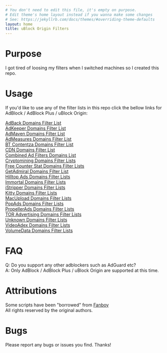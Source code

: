 ```yaml
---
# You don't need to edit this file, it's empty on purpose.
# Edit theme's home layout instead if you wanna make some changes
# See: https://jekyllrb.com/docs/themes/#overriding-theme-defaults
layout: home
title: uBlock Origin Filters
---
```


Purpose
============

I got tired of loosing my filters when I switched machines so I created this repo.  

Usage
============

If you'd like to use any of the filter lists in this repo click the bellow links for AdBlock / AdBlock Plus / uBlock Origin:  

[AdBack Domains Filter List](https://subscribe.adblockplus.org/?location=https://raw.githubusercontent.com/LanikSJ/ubo-filters/master/filters/adback-domains.txt&title=AdBack%20Domains%20Filter%20List)  
[AdKeeper Domains Filter List](https://subscribe.adblockplus.org/?location=https://raw.githubusercontent.com/LanikSJ/ubo-filters/master/filters/adkeeper-domains.txt&title=AdKeeper%20Domains%20Filter%20List)  
[AdMaven Domains Filter List](https://subscribe.adblockplus.org/?location=https://raw.githubusercontent.com/LanikSJ/ubo-filters/master/filters/admaven-domains.txt&title=AdMaven%20Domains%20Filter%20List)  
[AdMeasures Domains Filter List](https://subscribe.adblockplus.org/?location=https://raw.githubusercontent.com/LanikSJ/ubo-filters/master/filters/admeasures-domains.txt&title=AdMeasures%20Domains%20Filter%20List)  
[BT Contentza Domains Filter List](https://subscribe.adblockplus.org/?location=https://raw.githubusercontent.com/LanikSJ/ubo-filters/master/filters/bt-contentza-domains.txt&title=BT%20Contentza%20Domains%20Filter%20List)  
[CDN Domains Filter List](https://subscribe.adblockplus.org/?location=https://raw.githubusercontent.com/LanikSJ/ubo-filters/master/filters/cdn-filter-list.txt&title=CDN%20Domains%20Filter%20List)  
[Combined Ad Filters Domains List](https://subscribe.adblockplus.org/?location=https://raw.githubusercontent.com/LanikSJ/ubo-filters/master/filters/combined-filters.txt&title=Combined%20Ad%20Domains%20Filter%20List)  
[Cryptomining Domains Filter Lists](https://subscribe.adblockplus.org/?location=https://raw.githubusercontent.com/LanikSJ/ubo-filters/master/filters/cryptomining-domains.txt&title=Cryptomining%20Domains%20Filter%20List)  
[Free Counter Stat Domains Filter Lists](https://subscribe.adblockplus.org/?location=https://raw.githubusercontent.com/LanikSJ/ubo-filters/master/filters/freecounterstat-domains.txt&title=Free%20Counter%20Stat%20Domains%20Filter%20List)  
[GetAdmiral Domains Filter List](https://subscribe.adblockplus.org/?location=https://raw.githubusercontent.com/LanikSJ/ubo-filters/master/filters/getadmiral-domains.txt&title=GetAdmiral%20Domains%20Filter%20List)  
[Hilltop Ads Domains Filter Lists](https://subscribe.adblockplus.org/?location=https://raw.githubusercontent.com/LanikSJ/ubo-filters/master/filters/hilltopads-domains.txt&title=Hilltop%Ads%20Domains%20Filter%20List)  
[Immortal Domains Filter Lists](https://subscribe.adblockplus.org/?location=https://raw.githubusercontent.com/LanikSJ/ubo-filters/master/filters/immortal-domains.txt&title=Immortal%20Domains%20Filter%20List)  
[iStripper Domains Filter Lists](https://subscribe.adblockplus.org/?location=https://raw.githubusercontent.com/LanikSJ/ubo-filters/master/filters/istripper-domains.txt&title=iStripper%20Domains%20Filter%20List)  
[Kitty Domains Filter Lists](https://subscribe.adblockplus.org/?location=https://raw.githubusercontent.com/LanikSJ/ubo-filters/master/filters/kitty-domains.txt&title=Kitty%20Domains%20Filter%20List)  
[MacUpload Domains Filter Lists](https://subscribe.adblockplus.org/?location=https://raw.githubusercontent.com/LanikSJ/ubo-filters/master/filters/macupload-domains.txt&title=MacUpload%20Domains%20Filter%20List)  
[PopAds Domains Filter Lists](https://subscribe.adblockplus.org/?location=https://raw.githubusercontent.com/LanikSJ/ubo-filters/master/filters/popads-domains.txt&title=PopAds%20Domains%20Filter%20List)  
[PropellerAds Domains Filter Lists](https://subscribe.adblockplus.org/?location=https://raw.githubusercontent.com/LanikSJ/ubo-filters/master/filters/propellerads-domains.txt&title=PropellerAds%20Domains%20Filter%20List)  
[TOR Advertising Domains Filter Lists](https://subscribe.adblockplus.org/?location=https://raw.githubusercontent.com/LanikSJ/ubo-filters/master/filters/toradvertising-domains.txt&title=TOR%20Advertising%20Domains%20Filter%20List)  
[Unknown Domains Filter Lists](https://subscribe.adblockplus.org/?location=https://raw.githubusercontent.com/LanikSJ/ubo-filters/master/filters/unknown-domains.txt&title=Unknown%20Domains%20Filter%20List)  
[VideoAdex Domains Filter Lists](https://subscribe.adblockplus.org/?location=https://raw.githubusercontent.com/LanikSJ/ubo-filters/master/filters/videoadex-domains.txt&title=VideoAdex%20Domains%20Filter%20List)  
[VolumeData Domains Filter Lists](https://subscribe.adblockplus.org/?location=https://raw.githubusercontent.com/LanikSJ/ubo-filters/master/filters/volumedata-domains.txt&title=VolumeData%20Domains%20Filter%20List)  

FAQ
============

Q: Do you support any other adblockers such as AdGuard etc?  
A: Only AdBlock / AdBlock Plus / uBlock Origin are supported at this time.

Attributions
============

Some scripts have been "borrowed" from [Fanboy](https://github.com/ryanbr/fanboy-adblock/)  
All rights reserved by the original authors.

Bugs
============

Please report any bugs or issues you find. Thanks!
